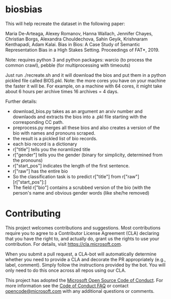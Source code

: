 # biosbias

This will help recreate the dataset in the following paper:

Maria De-Arteaga, Alexey Romanov, Hanna Wallach, Jennifer Chayes, Christian Borgs, Alexandra Chouldechova, Sahin Geyik, Krishnaram Kenthapadi, Adam Kalai. Bias in Bios: A Case Study of Semantic Representation Bias in a High Stakes Setting. Proceedings of FAT*, 2019.

Note: requires python 3 and python packages: warcio (to process the common crawl), pebble (for multiprocessing with timeouts)

Just run ./recreate.sh and it will download the bios and put them in a python pickled file called BIOS.pkl. Note: the more cores you have on your machine the faster it will be. For example, on a machine with 64 cores, it might take about 6 hours per archive times 16 archives = 4 days. 

Further details:
* download_bios.py takes as an argument an arxiv number and downlaods and extracts the bios into a .pkl file starting with the corresponding CC path.
* preprocess.py merges all these bios and also creates a version of the bio with names and pronouns scraped.
* the result is a pickled list of bio records.
* each bio record is a dictionary 
* r["title"] tells you the noramlized title
* r["gender"] tells you the gender (binary for simplicity, determined from the pronouns)
* r["start_pos"] indicates the length of the first sentence. 
* r["raw"] has the entire bio
* So the classification task is to predict r["title"] from r["raw"][r["start_pos"]:]
* The field r["bio"] contains a scrubbed version of the bio (with the person's name and obvious gender words (like she/he removed)

# Contributing

This project welcomes contributions and suggestions.  Most contributions require you to agree to a
Contributor License Agreement (CLA) declaring that you have the right to, and actually do, grant us
the rights to use your contribution. For details, visit https://cla.microsoft.com.

When you submit a pull request, a CLA-bot will automatically determine whether you need to provide
a CLA and decorate the PR appropriately (e.g., label, comment). Simply follow the instructions
provided by the bot. You will only need to do this once across all repos using our CLA.

This project has adopted the [Microsoft Open Source Code of Conduct](https://opensource.microsoft.com/codeofconduct/).
For more information see the [Code of Conduct FAQ](https://opensource.microsoft.com/codeofconduct/faq/) or
contact [opencode@microsoft.com](mailto:opencode@microsoft.com) with any additional questions or comments.

